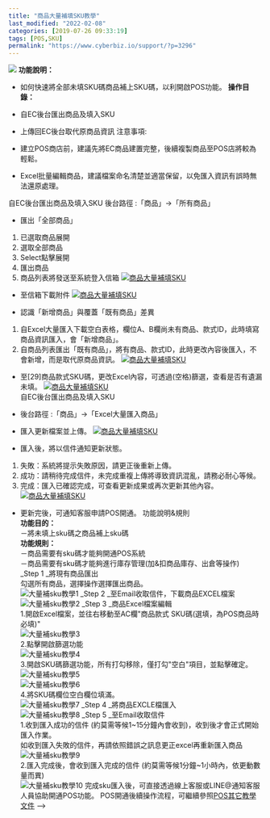 ```yaml
---
title: "商品大量補填SKU教學"
last_modified: "2022-02-08"
categories: [2019-07-26 09:33:19]
tags: [POS,SKU]
permalink: "https://www.cyberbiz.io/support/?p=3296"
---
```


![](https://www.cyberbiz.io/support/wp-content/uploads/2021/08/企業版.png)
**功能說明：**  

* 如何快速將全部未填SKU碼商品補上SKU碼，以利開啟POS功能。
**操作目錄：**

* 自EC後台匯出商品及填入SKU
* 上傳回EC後台取代原商品資訊
注意事項:  

* 建立POS商店前，建議先將EC商品建置完整，後續複製商品至POS店將較為輕鬆。
* Excel批量編輯商品，建議檔案命名清楚並適當保留，以免匯入資訊有誤時無法還原處理。

自EC後台匯出商品及填入SKU 後台路徑 :「商品」→「所有商品」  


* 匯出「全部商品」


1. 已選取商品展開
2. 選取全部商品
3. Select點擊展開
4. 匯出商品
5. 商品列表將發送至系統登入信箱
[![商品大量補填SKU](https://www.cyberbiz.io/support/wp-content/uploads/商品大量補填SKU教學1.png)](https://www.cyberbiz.io/support/wp-content/uploads/商品大量補填SKU教學1.png)

* 至信箱下載附件
[![商品大量補填SKU](https://www.cyberbiz.io/support/wp-content/uploads/商品大量補填SKU教學2.png)](https://www.cyberbiz.io/support/wp-content/uploads/商品大量補填SKU教學2.png)  

* 認識「新增商品」與覆蓋「既有商品」差異
1. 自Excel大量匯入下載空白表格，欄位A、B欄尚未有商品、款式ID，此時填寫商品資訊匯入，會「新增商品」。
2. 自商品列表匯出「既有商品」，將有商品、款式ID，此時更改內容後匯入，不會新增，而是取代原商品資訊。
[![商品大量補填SKU](https://www.cyberbiz.io/support/wp-content/uploads/商品大量補填SKU教學3.png)](https://www.cyberbiz.io/support/wp-content/uploads/商品大量補填SKU教學3.png)  

* 至[29]商品款式SKU碼，更改Excel內容，可透過(空格)篩選，查看是否有遺漏未填。
[![商品大量補填SKU](https://www.cyberbiz.io/support/wp-content/uploads/商品大量補填SKU教學4.png)](https://www.cyberbiz.io/support/wp-content/uploads/商品大量補填SKU教學4.png)  
自EC後台匯出商品及填入SKU

* 後台路徑 :「商品」→「Excel大量匯入商品」  


* 匯入更新檔案並上傳。
[![商品大量補填SKU](https://www.cyberbiz.io/support/wp-content/uploads/商品大量補填SKU教學5.png)](https://www.cyberbiz.io/support/wp-content/uploads/商品大量補填SKU教學5.png)  

* 匯入後，將以信件通知更新狀態。
1. 失敗：系統將提示失敗原因，請更正後重新上傳。
2. 成功：請稍待完成信件，未完成重複上傳將導致資訊混亂，請務必耐心等候。
3. 完成：匯入已確認完成，可查看更新成果或再次更新其他內容。
[![商品大量補填SKU](https://www.cyberbiz.io/support/wp-content/uploads/商品大量補填SKU教學6.png)](https://www.cyberbiz.io/support/wp-content/uploads/商品大量補填SKU教學6.png)  

* 更新完後，可通知客服申請POS開通。
功能說明&規則  
**功能目的：**  
－將未填上sku碼之商品補上sku碼  
**功能規則：**  
－商品需要有sku碼才能夠開通POS系統  
－商品需要有sku碼才能夠進行庫存管理(加&扣商品庫存、出倉等操作)  
_Step 1  _將現有商品匯出  
勾選所有商品，選擇操作選擇匯出商品。  
![大量補sku教學1](https://www.cyberbiz.co/support/wp-content/uploads/2020/05/商品管理05.png) _Step 2  _至Email收取信件，下載商品EXCEL檔案  
![大量補sku教學2](https://www.cyberbiz.co/support/wp-content/uploads/2019/07/大量補sku-2.png) _Step 3  _商品Excel檔案編輯  
1.開啟Excel檔案，並往右移動至AC欄"商品款式 SKU碼(選填，為POS商品時必填)"  
![大量補sku教學3](https://www.cyberbiz.co/support/wp-content/uploads/2019/07/大量補sku-3.png)  
2.點擊開啟篩選功能  
![大量補sku教學4](https://www.cyberbiz.co/support/wp-content/uploads/2019/07/大量補sku-4.png)  
3.開啟SKU碼篩選功能，所有打勾移除，僅打勾"空白"項目，並點擊確定。  
![大量補sku教學5](https://www.cyberbiz.co/support/wp-content/uploads/2019/07/大量補sku-5.png)  
![大量補sku教學6](https://www.cyberbiz.co/support/wp-content/uploads/2019/07/大量補sku-6.png)  
4.將SKU碼欄位空白欄位填滿。  
![大量補sku教學7](https://www.cyberbiz.co/support/wp-content/uploads/2019/07/大量補sku-7.png) _Step 4  _將商品EXCLE檔匯入  
![大量補sku教學8](https://www.cyberbiz.co/support/wp-content/uploads/2019/11/POS商品建立08.png) _Step 5  _至Email收取信件  
1.收到匯入成功的信件 (約莫需等候1~15分鐘內會收到)，收到後才會正式開始匯入作業。  
如收到匯入失敗的信件，再請依照錯誤之訊息更正excel再重新匯入商品  
![大量補sku教學9](https://www.cyberbiz.co/support/wp-content/uploads/2019/07/大量補sku-9.png)  
2.匯入完成後，會收到匯入完成的信件 (約莫需等候1分鐘~1小時內，依更動數量而異)  
![大量補sku教學10](https://www.cyberbiz.co/support/wp-content/uploads/2019/07/大量補sku-10.png)
完成sku匯入後，可直接透過線上客服或LINE@通知客服人員協助開通POS功能。
POS開通後續操作流程，可繼續參照[POS其它教學文件](https://www.cyberbiz.co/support/?page_id=110)
\-->

